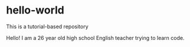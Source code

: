 # hello-world
This is a tutorial-based repository

Hello! I am a 26 year old high school English teacher trying to learn code. 
<!DOCTYPE html>
